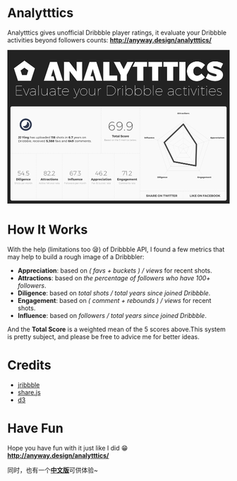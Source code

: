 # Analytttics
Analytttics gives unofficial Dribbble player ratings, it evaluate your Dribbble activities beyond followers counts: **http://anyway.design/analytttics/**


![](https://raw.githubusercontent.com/JJYing/Analytttics/master/preview.png)


# How It Works
With the help (limitations too 😪) of Dribbble API, I found a few metrics that may help to build a rough image of a Dribbbler:

* **Appreciation**: based on *( favs + buckets ) / views* for recent shots.
* **Attractions**: based on *the percentage of followers who have 100+ followers*.
* **Diligence**: based on *total shots / total years since joined Dribbble*.
* **Engagement**: based on *( comment + rebounds ) / views* for recent shots.
* **Influence**: based on *followers / total years since joined Dribbble*.

And the **Total Score** is a weighted mean of the 5 scores above.This system is pretty subject, and please be free to advice me for better ideas. 

# Credits
- [jribbble](https://github.com/tylergaw/jribbble)
- [share.js](https://github.com/overtrue/share.js)
- [d3](https://github.com/d3/d3)

# Have Fun
Hope you have fun with it just like I did 😁
**http://anyway.design/analytttics/**

同时，也有一个[**中文版**](http://anyway.design/analytttics/index-cn.php?s=github)可供体验~
